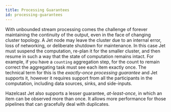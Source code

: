 ```yaml
---
title: Processing Guarantees
id: processing-guarantees
---
```


With unbounded stream processing comes the challenge of forever
maintaining the continuity of the output, even in the face of changing
cluster topology. A Jet node may leave the cluster due to an internal
error, loss of networking, or deliberate shutdown for maintenance. In
this case Jet must suspend the computation, re-plan it for the smaller
cluster, and then resume in such a way that the state of computation
remains intact. For example, if you have a `counting` aggregation step,
for the count to remain correct the aggregating task must see each item
exactly once. The technical term for this is the *exactly-once
processing guarantee* and Jet supports it, however it requires support
from all the participants in the computation, including data sources,
sinks, and side-inputs.

Hazelcast Jet also supports a lesser guarantee, *at-least-once*, in
which an item can be observed more than once. It allows more performance
for those pipelines that can gracefully deal with duplicates.
